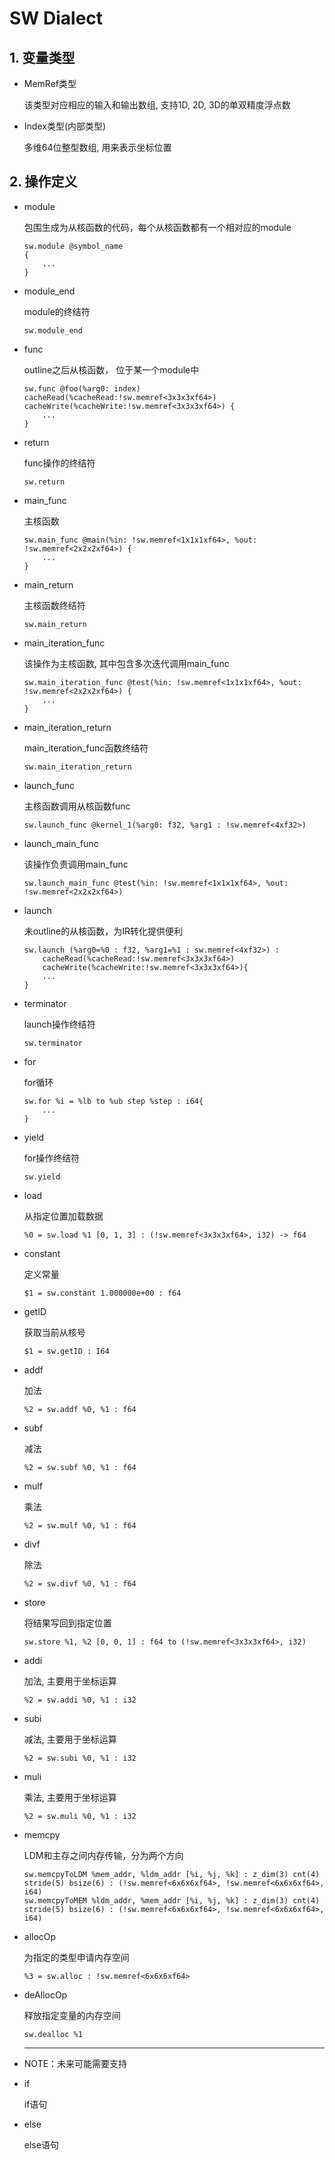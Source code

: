 # SW Dialect

## 1. 变量类型

-   MemRef类型

    该类型对应相应的输入和输出数组, 支持1D, 2D, 3D的单双精度浮点数

-   Index类型(内部类型)

    多维64位整型数组, 用来表示坐标位置

## 2. 操作定义

-   module

    包围生成为从核函数的代码，每个从核函数都有一个相对应的module

    ```
    sw.module @symbol_name
    {
        ...
    }
    ```
    
-   module_end

    module的终结符

    ```
    sw.module_end
    ```
    
-   func

    outline之后从核函数， 位于某一个module中

    ```
    sw.func @foo(%arg0: index) 	cacheRead(%cacheRead:!sw.memref<3x3x3xf64>) cacheWrite(%cacheWrite:!sw.memref<3x3x3xf64>) {
    	...
    }
    ```

-   return 

    func操作的终结符

    ```
    sw.return
    ```

-   main_func

    主核函数

    ```
    sw.main_func @main(%in: !sw.memref<1x1x1xf64>, %out: !sw.memref<2x2x2xf64>) {
    	...
    }
    ```

-   main_return

    主核函数终结符

    ```
    sw.main_return
    ```

-   main_iteration_func

    该操作为主核函数, 其中包含多次迭代调用main_func

    ```
    sw.main_iteration_func @test(%in: !sw.memref<1x1x1xf64>, %out: !sw.memref<2x2x2xf64>) {
    	...
    }
    ```

-   main_iteration_return

    main_iteration_func函数终结符

    ```
    sw.main_iteration_return
    ```

-   launch_func

    主核函数调用从核函数func

    ```
    sw.launch_func @kernel_1(%arg0: f32, %arg1 : !sw.memref<4xf32>)
    ```

-   launch_main_func

    该操作负责调用main_func

    ```
    sw.launch_main_func @test(%in: !sw.memref<1x1x1xf64>, %out: !sw.memref<2x2x2xf64>)
    ```
    
-   launch

    未outline的从核函数，为IR转化提供便利

    ```
    sw.launch (%arg0=%0 : f32, %arg1=%1 : sw.memref<4xf32>) :
    	cacheRead(%cacheRead:!sw.memref<3x3x3xf64>)
    	cacheWrite(%cacheWrite:!sw.memref<3x3x3xf64>){
    	...
    }
    ```

-   terminator

    launch操作终结符

    ```
    sw.terminator
    ```
    
-   for

    for循环

    ```
    sw.for %i = %lb to %ub step %step : i64{
    	...
    }
    ```

-   yield

    for操作终结符

    ```
    sw.yield
    ```

-   load

    从指定位置加载数据

    ```
    %0 = sw.load %1 [0, 1, 3] : (!sw.memref<3x3x3xf64>, i32) -> f64
    ```

-   constant

    定义常量

    ```
    $1 = sw.constant 1.000000e+00 : f64
    ```

-   getID

    获取当前从核号

    ```
    $1 = sw.getID : I64
    ```

-   addf

    加法

    ```
    %2 = sw.addf %0, %1 : f64
    ```

-   subf

    减法

    ```
    %2 = sw.subf %0, %1 : f64
    ```

-   mulf

    乘法

    ```
    %2 = sw.mulf %0, %1 : f64
    ```

-   divf

    除法

    ```
    %2 = sw.divf %0, %1 : f64
    ```

-   store

    将结果写回到指定位置

    ```
    sw.store %1, %2 [0, 0, 1] : f64 to (!sw.memref<3x3x3xf64>, i32)
    ```
    
-   addi

    加法, 主要用于坐标运算

    ```
    %2 = sw.addi %0, %1 : i32
    ```
    
-   subi

    减法, 主要用于坐标运算

    ```
    %2 = sw.subi %0, %1 : i32
    ```
    
-   muli

    乘法, 主要用于坐标运算

    ```
    %2 = sw.muli %0, %1 : i32
    ```
    
-   memcpy

    LDM和主存之间内存传输，分为两个方向

    ```
    sw.memcpyToLDM %mem_addr, %ldm_addr [%i, %j, %k] : z_dim(3) cnt(4) stride(5) bsize(6) : (!sw.memref<6x6x6xf64>, !sw.memref<6x6x6xf64>, i64)
    sw.memcpyToMEM %ldm_addr, %mem_addr [%i, %j, %k] : z_dim(3) cnt(4) stride(5) bsize(6) : (!sw.memref<6x6x6xf64>, !sw.memref<6x6x6xf64>, i64)
    ```

-   allocOp

    为指定的类型申请内存空间

    ```
    %3 = sw.alloc : !sw.memref<6x6x6xf64>
    ```

-   deAllocOp

    释放指定变量的内存空间

    ```
    sw.dealloc %1
    ```

-	
    ------

    NOTE：未来可能需要支持

-   if

    if语句

-   else

    else语句